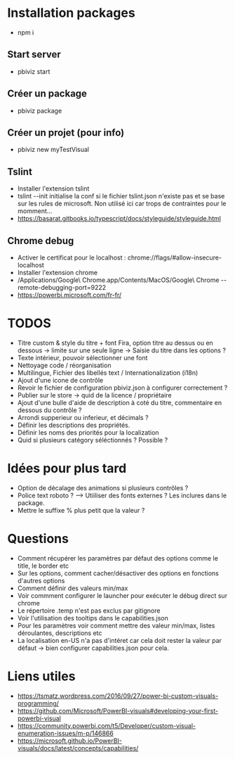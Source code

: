# Installation packages
- npm i

## Start server
- pbiviz start

## Créer un package
- pbiviz package

## Créer un projet (pour info)
- pbiviz new myTestVisual

## Tslint
- Installer l'extension tslint
- tslint --init initialise la conf si le fichier tslint.json n'existe pas et se base sur les rules de microsoft. Non utilisé ici car trops de contraintes pour le momment...
- https://basarat.gitbooks.io/typescript/docs/styleguide/styleguide.html

## Chrome debug
- Activer le certificat pour le localhost : chrome://flags/#allow-insecure-localhost
- Installer l'extension chrome
- /Applications/Google\ Chrome.app/Contents/MacOS/Google\ Chrome --remote-debugging-port=9222
- https://powerbi.microsoft.com/fr-fr/

# TODOS
- Titre custom & style du titre + font Fira, option titre au dessus ou en dessous -> limite sur une seule ligne -> Saisie du titre dans les options ?
- Texte intérieur, pouvoir sélectionner une font
- Nettoyage code / réorganisation
- Multilingue, Fichier des libellés text / Internationalization (i18n)
- Ajout d'une icone de contrôle
- Revoir le fichier de configuration pbiviz.json à configurer correctement ?
- Publier sur le store -> quid de la licence / propriétaire
- Ajout d'une bulle d'aide de description à coté du titre, commentaire en dessous du contrôle ?
- Arrondi supperieur ou inferieur, et décimals ?
- Définir les descriptions des propriétés.
- Définir les noms des priorités pour la localization
- Quid si plusieurs catégory séléctionnés ? Possible ?

# Idées pour plus tard
- Option de décalage des animations si plusieurs contrôles ?
- Police text roboto  ? --> Utiiliser des fonts externes ? Les inclures dans le package.
- Mettre le suffixe % plus petit que la valeur ?

# Questions

- Comment récupérer les paramètres par défaut des options comme le title, le border etc
- Sur les options, comment cacher/désactiver des options en fonctions d'autres options
- Comment définir des valeurs min/max
- Voir commment configurer le launcher pour exécuter le débug direct sur chrome
- Le répertoire .temp n'est pas exclus par gitignore
- Voir l'utilisation des tooltips dans le capabilities.json
- Pour les paramètres voir comment mettre des valeur min/max, listes déroulantes, descriptions etc
- La localisation en-US n'a pas d'intéret car cela doit rester la valeur par défaut -> bien configurer capabilities.json pour cela.

# Liens utiles
- https://tsmatz.wordpress.com/2016/09/27/power-bi-custom-visuals-programming/
- https://github.com/Microsoft/PowerBI-visuals#developing-your-first-powerbi-visual
- https://community.powerbi.com/t5/Developer/custom-visual-enumeration-issues/m-p/146866
- https://microsoft.github.io/PowerBI-visuals/docs/latest/concepts/capabilities/